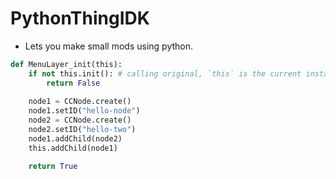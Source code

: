 # PythonThingIDK

- Lets you make small mods using python.


```python
def MenuLayer_init(this):
    if not this.init(): # calling original, `this` is the current instance of MenuLayer, well its the hook of menulayer this wouldve crashed if `init` wasnt virtual
        return False
    
    node1 = CCNode.create()
    node1.setID("hello-node")
    node2 = CCNode.create()
    node2.setID("hello-two")
    node1.addChild(node2)
    this.addChild(node1)

    return True
```